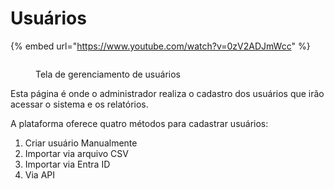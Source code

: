 # Usuários

{% embed url="https://www.youtube.com/watch?v=0zV2ADJmWcc" %}



<figure><img src="https://powerembedded.com.br/wp-content/uploads/2024/06/Screenshot_17-768x256.jpg" alt=""><figcaption><p>Tela de gerenciamento de usuários</p></figcaption></figure>



Esta página é onde o administrador realiza o cadastro dos usuários que irão acessar o sistema e os relatórios.

A plataforma oferece quatro métodos para cadastrar usuários:

1. Criar usuário Manualmente&#x20;
2. Importar via arquivo CSV
3. Importar via Entra ID
4. Via API
